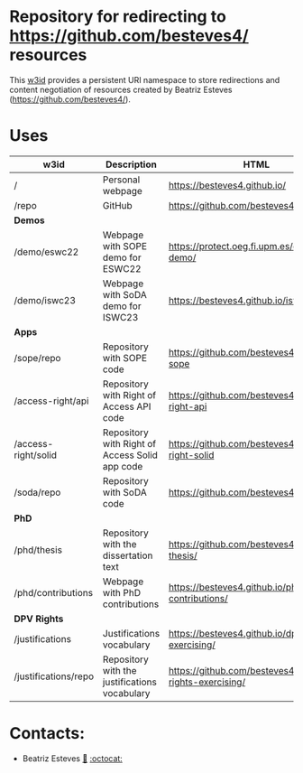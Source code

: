# Repository for redirecting to https://github.com/besteves4/ resources

This [w3id](https://w3id.org/people/besteves/) provides a persistent URI namespace to store redirections and content negotiation of resources created by Beatriz Esteves (https://github.com/besteves4/).

# Uses

| w3id                 | Description                                    | HTML                                                |
|----------------------|------------------------------------------------|-----------------------------------------------------|
| /                    | Personal webpage                               | https://besteves4.github.io/                        |
| /repo                | GitHub                                         | https://github.com/besteves4/                       |
| **Demos**            |                                                |                                                     |
| /demo/eswc22         | Webpage with SOPE demo for ESWC22              | https://protect.oeg.fi.upm.es/eswc-demo/            |
| /demo/iswc23         | Webpage with SoDA demo for ISWC23              | https://besteves4.github.io/iswc23demo/             |
| **Apps**             |                                                |                                                     |
| /sope/repo           | Repository with SOPE code                      | https://github.com/besteves4/solid-sope             |
| /access-right/api    | Repository with Right of Access API code       | https://github.com/besteves4/access-right-api       |
| /access-right/solid  | Repository with Right of Access Solid app code | https://github.com/besteves4/access-right-solid     |
| /soda/repo           | Repository with SoDA code                      | https://github.com/besteves4/soda                   |
| **PhD**              |                                                |                                                     |
| /phd/thesis          | Repository with the dissertation text          | https://github.com/besteves4/phd-thesis/            |
| /phd/contributions   | Webpage with PhD contributions                 | https://besteves4.github.io/phd-contributions/      |
| **DPV Rights**       |                                                |                                                     |
| /justifications      | Justifications vocabulary                      | https://besteves4.github.io/dpv-rights-exercising/  |
| /justifications/repo | Repository with the justifications vocabulary  | https://github.com/besteves4/dpv-rights-exercising/ |

# Contacts:
- Beatriz Esteves [:email:](mailto:beatriz.esteves@ugent.be) [:octocat:](https://github.com/besteves4)